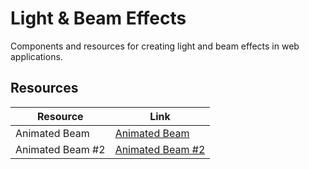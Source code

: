 # Light & Beam Effects

Components and resources for creating light and beam effects in web applications.

## Resources

| Resource | Link |
|---|---|
| Animated Beam | [Animated Beam](https://nyxbui.design/docs/components/animated-beam) |
| Animated Beam #2 | [Animated Beam #2](https://magicui.design/docs/components/animated-beam) | 